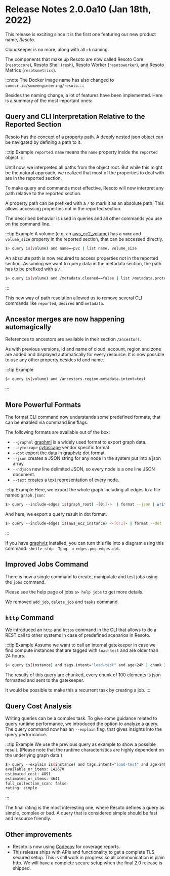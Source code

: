 # Release Notes 2.0.0a10 (Jan 18th, 2022)

This release is exciting since it is the first one featuring our new product name, _Resoto_.

Cloudkeeper is no more, along with all `ck` naming.

The components that make up Resoto are now called Resoto Core (`resotocore`), Resoto Shell (`resh`), Resoto Worker (`resotoworker`), and Resoto Metrics (`resotometrics`).

:::note
The Docker image name has also changed to `somecr.io/someengineering/resoto`.
:::

Besides the naming change, a lot of features have been implemented. Here is a summary of the most important ones:

## Query and CLI Interpretation Relative to the Reported Section

Resoto has the concept of a property path. A deeply nested json object can be navigated by defining a path to it.

:::tip Example
`reported.name` means the `name` property inside the `reported` object.
:::

Until now, we interpreted all paths from the object root. But while this might be the natural approach, we realized that most of the properties to deal with are in the reported section.

To make query and commands most effective, Resoto will now interpret any path relative to the reported section.

A property path can be prefixed with a `/` to mark it as an absolute path. This allows accessing properties not in the reported section.

The described behavior is used in queries and all other commands you use on the command line.

:::tip Example
A volume (e.g. an [aws_ec2_volume](https://resoto.com/docs/reference/resources/aws#aws_ec2_volume)) has a `name` and
`volume_size` property in the reported section, that can be accessed directly.

```bash
$> query is(volume) and name=~pvc | list name, volume_size
```

An absolute path is now required to access properties not in the reported section.
Assuming we want to query data in the metadata section, the path has to be prefixed with a `/`.

```bash
$> query is(volume) and /metadata.cleaned==false | list /metadata.protected
```

:::

This new way of path resolution allowed us to remove several CLI commands like `reported`, `desired` and `metadata`.

## Ancestor merges are now happening automagically

References to ancestors are available in their section `/ancestors`.

As with previous versions, id and name of cloud, account, region and zone are added and displayed automatically for every resource. It is now possible to use any other property besides id and name.

:::tip Example

```bash
$> query is(volume) and /ancestors.region.metadata.intent=test
```

:::

## More Powerful Formats

The format CLI command now understands some predefined formats, that can be enabled via command line flags.

The following formats are available out of the box:

- `--graphml` [graphml](http://graphml.graphdrawing.org) is a widely used format to export graph data.
- `--cytoscape` [cytoscape](https://js.cytoscape.org) vendor specific format.
- `--dot` export the data in [graphviz](https://graphviz.org) dot format.
- `--json` creates a JSON string for any node in the system put into a json array.
- `--ndjson` new line delimited JSON, so every node is a one line JSON document.
- `--text` creates a text representation of every node.

:::tip Example
Here, we export the whole graph including all edges to a file named `graph.json`:

```bash
$> query --include-edges is(graph_root) -[0:]->  | format --json | write graph.json
```

And here, we export a query result in dot format.

```bash
$> query --include-edges is(aws_ec2_instance) <-[0:1]- | format --dot | write edges.dot
```

:::

If you have [graphviz](https://graphviz.org) installed, you can turn this file into a diagram using this command: `shell> sfdp -Tpng -o edges.png edges.dot`.

## Improved Jobs Command

There is now a single command to create, manipulate and test jobs using the `jobs` command.

Please see the help page of jobs `$> help jobs` to get more details.

We removed `add_job`, `delete_job` and `tasks` command.

## `http` Command

We introduced an `http` and `https` command in the CLI that allows to do a REST call to other systems in case of predefined scenarios in Resoto.

:::tip Example
Assume we want to call an internal gatekeeper in case we find compute instances that are tagged with `load-test` and are older than 24 hours.

```bash
$> query is(instance) and tags.intent="load-test" and age>24h | chunk 100 | format --json |  http gatekeeper/handle_expired
```

The results of this query are chunked, every chunk of 100 elements is json formatted and sent to the gatekeeper.

It would be possible to make this a recurrent task by creating a job.
:::

## Query Cost Analysis

Writing queries can be a complex task.
To give some guidance related to query runtime performance, we introduced the option to analyze a query.
The query command now has an `--explain` flag, that gives insights into the query performance.

:::tip Example
We use the previous query as example to show a possible result. (Please note that the runtime characteristics are highly dependent on the underlying graph data.)

```bash
$> query --explain is(instance) and tags.intent="load-test" and age>24h
available_nr_items: 142670
estimated_cost: 4891
estimated_nr_items: 4641
full_collection_scan: false
rating: simple
```

:::

The final rating is the most interesting one, where Resoto defines a query as simple, complex or bad. A query that is considered simple should be fast and resource friendly.

## Other improvements

- Resoto is now using [Codecov](https://app.codecov.io/gh/someengineering/resoto) for coverage reports.
- This release ships with APIs and functionality to get a complete TLS secured setup.
  This is still work in progress so all communication is plain http.
  We will have a complete secure setup when the final 2.0 release is shipped.
